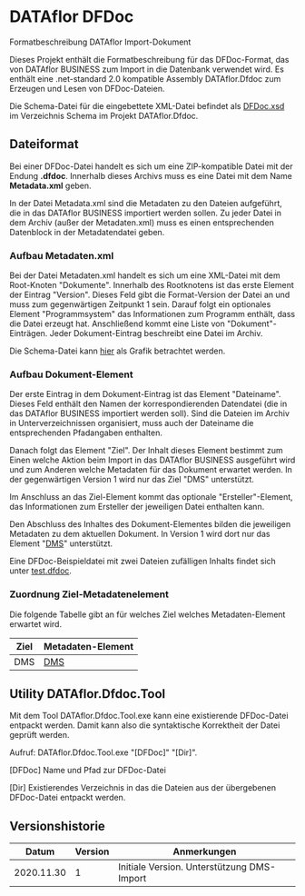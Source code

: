 # DATAflor DFDoc
Formatbeschreibung DATAflor Import-Dokument


Dieses Projekt enthält die Formatbeschreibung für das DFDoc-Format, das von DATAflor BUSINESS zum Import in die Datenbank verwendet wird.
Es enthält eine .net-standard 2.0 kompatible Assembly DATAflor.Dfdoc zum Erzeugen und Lesen von DFDoc-Dateien.

Die Schema-Datei für die eingebettete XML-Datei befindet als [DFDoc.xsd](src/DATAflor.Dfdoc/Schema/DFDoc.xsd) im Verzeichnis Schema im Projekt DATAflor.Dfdoc.

## Dateiformat

Bei einer DFDoc-Datei handelt es sich um eine ZIP-kompatible Datei mit der Endung **.dfdoc**.
Innerhalb dieses Archivs muss es eine Datei mit dem Name **Metadata.xml** geben.

In der Datei Metadata.xml sind die Metadaten zu den Dateien aufgeführt, die in das DATAflor BUSINESS importiert werden sollen.
Zu jeder Datei in dem Archiv (außer der Metadaten.xml) muss es einen entsprechenden Datenblock in der Metadatendatei geben.

### Aufbau Metadaten.xml

Bei der Datei Metadaten.xml handelt es sich um eine XML-Datei mit dem Root-Knoten "Dokumente". 
Innerhalb des Rootknotens ist das erste Element der Eintrag "Version". Dieses Feld gibt die Format-Version der Datei an und muss zum gegenwärtigen Zeitpunkt 1 sein.
Darauf folgt ein optionales Element "Programmsystem" das Informationen zum Programm enthält, dass die Datei erzeugt hat.
Anschließend kommt eine Liste von "Dokument"-Einträgen. Jeder Dokument-Eintrag beschreibt eine Datei im Archiv.

Die Schema-Datei kann [hier](/docs/DFDoc.png) als Grafik betrachtet werden.

### Aufbau Dokument-Element

Der erste Eintrag in dem Dokument-Eintrag ist das Element "Dateiname". Dieses Feld enthält den Namen der korrespondierenden Datendatei 
(die in das DATAflor BUSINESS importiert werden soll). Sind die Dateien im Archiv in Unterverzeichnissen organisiert, muss auch der Dateiname die entsprechenden Pfadangaben enthalten.

Danach folgt das Element "Ziel". Der Inhalt dieses Element bestimmt zum Einen welche Aktion beim Import in das DATAflor BUSINESS ausgeführt wird und zum Anderen
welche Metadaten für das Dokument erwartet werden. In der gegenwärtigen Version 1 wird nur das Ziel "DMS" unterstützt.

Im Anschluss an das Ziel-Element kommt das optionale "Ersteller"-Element, das Informationen zum Ersteller der jeweiligen Datei enthalten kann.

Den Abschluss des Inhaltes des Dokument-Elementes bilden die jeweiligen Metadaten zu dem aktuellen Dokument. In Version 1 wird dort nur das Element "[DMS](docs/DMSElement.md)" unterstützt.

Eine DFDoc-Beispieldatei mit zwei Dateien zufälligen Inhalts findet sich unter [test.dfdoc](samples/test.dfdoc).

### Zuordnung Ziel-Metadatenelement

Die folgende Tabelle gibt an für welches Ziel welches Metadaten-Element erwartet wird.

| Ziel | Metadaten-Element |
| ---- | ----------------- |
| DMS  | [DMS](docs/DMSElement.md) |

## Utility DATAflor.Dfdoc.Tool

Mit dem Tool DATAflor.Dfdoc.Tool.exe kann eine existierende DFDoc-Datei entpackt werden. Damit kann also die syntaktische Korrektheit der Datei geprüft werden.

Aufruf: DATAflor.Dfdoc.Tool.exe "[DFDoc]" "[Dir]".

[DFDoc] Name und Pfad zur DFDoc-Datei
 
[Dir] Existierendes Verzeichnis in das die Dateien aus der übergebenen DFDoc-Datei entpackt werden.

## Versionshistorie

| Datum | Version | Anmerkungen |
| ---- | --- | --- |
| 2020.11.30  | 1 | Initiale Version. Unterstützung DMS-Import|


